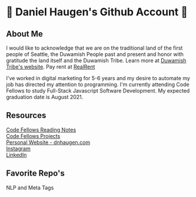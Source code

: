 # :triumph: Daniel Haugen's Github Account :triumph:
## About Me 
I would like to acknowledge that we are on the traditional land of the first people of Seattle, the Duwamish People past and present and honor with gratitude the land itself and the Duwamish Tribe. Learn more at [Duwamish Tribe's website](https://www.duwamishtribe.org/). Pay rent at [RealRent](https://www.realrentduwamish.org/)

I've worked in digital marketing for 5-6 years and my desire to automate my job has directed my attention to programming. I'm currently attending Code Fellows to study Full-Stack Javascript Software Development. My expected graduation date is August 2021.

## Resources
[Code Fellows Reading Notes](reading-notes.md)<br/>
[Code Fellows Projects]()<br/>
[Personal Website - dnhaugen.com](https://www.dnhaugen.com)<br/>
[Instagram](https://www.instagram.com/danyelhaugen)<br/>
[LinkedIn](https://www.linkedin.com/in/danielnhaugen)

## Favorite Repo's

NLP and Meta Tags

